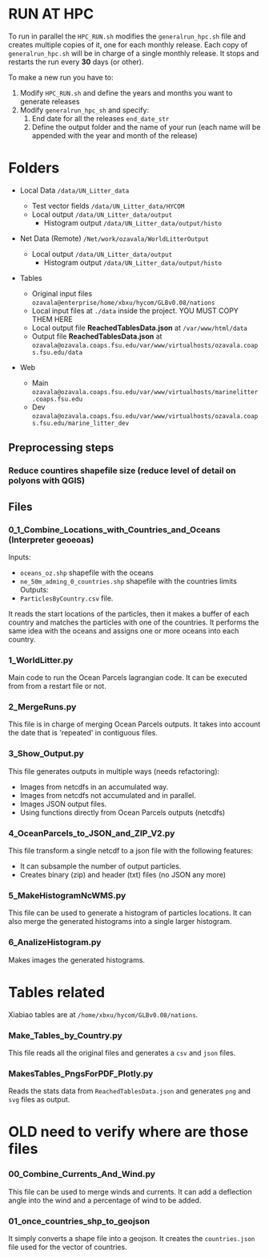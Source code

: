 # RUN AT HPC
To run in parallel the `HPC_RUN.sh` modifies the `generalrun_hpc.sh` file and creates multiple
copies of it, one for each monthly release. 
Each copy of `generalrun_hpc.sh` will be in charge of a single monthly release. It stops and
restarts the run every **30** days (or other).

To make a new run you have to:

1) Modify `HPC_RUN.sh` and define the years and months you want to generate releases
2) Modify `generalrun_hpc_sh` and specify:
   1) End date for all the releases `end_date_str`
   2) Define the output folder and the name of your run (each name will be appended with the year and month of the release)


# Folders

* Local Data `/data/UN_Litter_data`
    * Test vector fields `/data/UN_Litter_data/HYCOM`
    * Local output `/data/UN_Litter_data/output`
        * Histogram output `/data/UN_Litter_data/output/histo`
        
* Net Data (Remote) `/Net/work/ozavala/WorldLitterOutput`
    * Local output `/data/UN_Litter_data/output`
        * Histogram output `/data/UN_Litter_data/output/histo`

* Tables 
    * Original input files `ozavala@enterprise/home/xbxu/hycom/GLBv0.08/nations`
    * Local input files at `./data` inside the project. YOU MUST COPY THEM HERE
    * Local output file **ReachedTablesData.json** at `/var/www/html/data`
    * Output file **ReachedTablesData.json** at `ozavala@ozavala.coaps.fsu.edu/var/www/virtualhosts/ozavala.coaps.fsu.edu/data`
* Web
    * Main `ozavala@ozavala.coaps.fsu.edu/var/www/virtualhosts/marinelitter.coaps.fsu.edu`
    * Dev `ozavala@ozavala.coaps.fsu.edu/var/www/virtualhosts/ozavala.coaps.fsu.edu/marine_litter_dev`

## Preprocessing steps 
### Reduce countires shapefile size (reduce level of detail on polyons with QGIS)

## Files
### 0_1_Combine_Locations_with_Countries_and_Oceans  (Interpreter geoeoas)
Inputs: 
  * `oceans_oz.shp`  shapefile with the oceans
  * `ne_50m_adming_0_countries.shp` shapefile with the countries limits
Outputs: 
  * `ParticlesByCountry.csv` file.
   
It reads the start locations of the particles, then it makes a buffer of each country and matches
the particles with one of the countries. It performs the same idea with the oceans and assigns
one or more oceans into each country.

### 1_WorldLitter.py
Main code to run the Ocean Parcels lagrangian code. 
It can be executed from from a restart file or not.

### 2_MergeRuns.py
This file is in charge of merging Ocean Parcels outputs.
It takes into account the date that is 'repeated' in contiguous files.

### 3_Show_Output.py
This file generates outputs in multiple ways (needs refactoring):
* Images from netcdfs in an accumulated way.
* Images from netcdfs not accumulated and in parallel.
* Images JSON output files.
* Using functions directly from Ocean Parcels outputs (netcdfs)

### 4_OceanParcels_to_JSON_and_ZIP_V2.py
This file transform a single netcdf to a json file with the following
features:
* It can subsample the number of output particles.
* Creates binary (zip) and header (txt) files (no JSON any more)

### 5_MakeHistogramNcWMS.py
This file can be used to generate a histogram of particles
locations. It can also merge the generated histograms into a single
larger histogram. 

### 6_AnalizeHistogram.py
Makes images the generated histograms.

# Tables related
Xiabiao tables are at `/home/xbxu/hycom/GLBv0.08/nations`.

### Make_Tables_by_Country.py
This file reads all the original files and generates a `csv` and `json` files.

### MakesTables_PngsForPDF_Plotly.py
Reads the stats data from `ReachedTablesData.json` and generates 
`png` and `svg` files as output.



# OLD need to verify where are those files
### 00_Combine_Currents_And_Wind.py
This file can be used to merge winds and currents. It can 
add a deflection angle into the wind and a percentage of wind
to be added. 

### 01_once_countries_shp_to_geojson
It simply converts a shape file into a geojson. It
creates the `countries.json` file used for the vector of countries.



